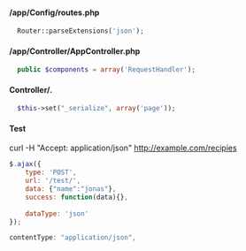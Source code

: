 #### /app/Config/routes.php
```php
  Router::parseExtensions('json');
```

#### /app/Controller/AppController.php
```php
  public $components = array('RequestHandler');
```

#### Controller/*.*
```php
  $this->set("_serialize", array('page'));
```

#### Test
curl -H "Accept: application/json" http://example.com/recipies
```javascript
$.ajax({
    type: 'POST',
    url: '/test/',
    data: {"name":"jonas"},
    success: function(data){},
    
    dataType: 'json'
});

contentType: "application/json",
```
